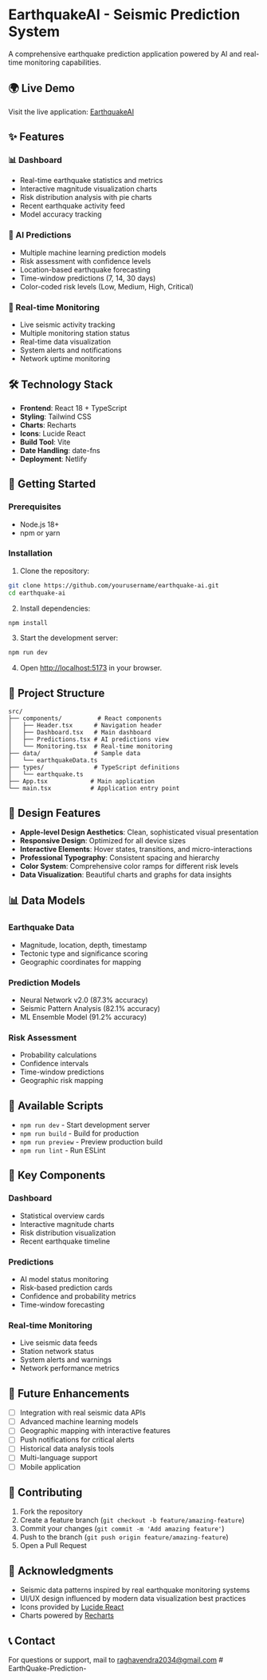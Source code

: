 # EarthquakeAI - Seismic Prediction System

A comprehensive earthquake prediction application powered by AI and real-time monitoring capabilities.
## 🌍 Live Demo

Visit the live application: [EarthquakeAI](https://quakeiq.netlify.app)

## ✨ Features

### 📊 Dashboard
- Real-time earthquake statistics and metrics
- Interactive magnitude visualization charts
- Risk distribution analysis with pie charts
- Recent earthquake activity feed
- Model accuracy tracking

### 🔮 AI Predictions
- Multiple machine learning prediction models
- Risk assessment with confidence levels
- Location-based earthquake forecasting
- Time-window predictions (7, 14, 30 days)
- Color-coded risk levels (Low, Medium, High, Critical)

### 📡 Real-time Monitoring
- Live seismic activity tracking
- Multiple monitoring station status
- Real-time data visualization
- System alerts and notifications
- Network uptime monitoring

## 🛠️ Technology Stack

- **Frontend**: React 18 + TypeScript
- **Styling**: Tailwind CSS
- **Charts**: Recharts
- **Icons**: Lucide React
- **Build Tool**: Vite
- **Date Handling**: date-fns
- **Deployment**: Netlify

## 🚀 Getting Started

### Prerequisites

- Node.js 18+ 
- npm or yarn

### Installation 

1. Clone the repository:
```bash
git clone https://github.com/yourusername/earthquake-ai.git
cd earthquake-ai
```

2. Install dependencies:
```bash
npm install
```

3. Start the development server:
```bash
npm run dev
```

4. Open [http://localhost:5173](http://localhost:5173) in your browser.

## 📁 Project Structure

```
src/
├── components/          # React components
│   ├── Header.tsx      # Navigation header
│   ├── Dashboard.tsx   # Main dashboard
│   ├── Predictions.tsx # AI predictions view
│   └── Monitoring.tsx  # Real-time monitoring
├── data/               # Sample data
│   └── earthquakeData.ts
├── types/              # TypeScript definitions
│   └── earthquake.ts
├── App.tsx            # Main application
└── main.tsx           # Application entry point
```

## 🎨 Design Features

- **Apple-level Design Aesthetics**: Clean, sophisticated visual presentation
- **Responsive Design**: Optimized for all device sizes
- **Interactive Elements**: Hover states, transitions, and micro-interactions
- **Professional Typography**: Consistent spacing and hierarchy
- **Color System**: Comprehensive color ramps for different risk levels
- **Data Visualization**: Beautiful charts and graphs for data insights

## 📊 Data Models

### Earthquake Data
- Magnitude, location, depth, timestamp
- Tectonic type and significance scoring
- Geographic coordinates for mapping

### Prediction Models
- Neural Network v2.0 (87.3% accuracy)
- Seismic Pattern Analysis (82.1% accuracy)  
- ML Ensemble Model (91.2% accuracy)

### Risk Assessment
- Probability calculations
- Confidence intervals
- Time-window predictions
- Geographic risk mapping

## 🔧 Available Scripts

- `npm run dev` - Start development server
- `npm run build` - Build for production
- `npm run preview` - Preview production build
- `npm run lint` - Run ESLint

## 🌟 Key Components

### Dashboard
- Statistical overview cards
- Interactive magnitude charts
- Risk distribution visualization
- Recent earthquake timeline

### Predictions
- AI model status monitoring
- Risk-based prediction cards
- Confidence and probability metrics
- Time-window forecasting

### Real-time Monitoring
- Live seismic data feeds
- Station network status
- System alerts and warnings
- Network performance metrics

## 🎯 Future Enhancements

- [ ] Integration with real seismic data APIs
- [ ] Advanced machine learning models
- [ ] Geographic mapping with interactive features
- [ ] Push notifications for critical alerts
- [ ] Historical data analysis tools
- [ ] Multi-language support
- [ ] Mobile application

## 🤝 Contributing

1. Fork the repository
2. Create a feature branch (`git checkout -b feature/amazing-feature`)
3. Commit your changes (`git commit -m 'Add amazing feature'`)
4. Push to the branch (`git push origin feature/amazing-feature`)
5. Open a Pull Request

## 🙏 Acknowledgments

- Seismic data patterns inspired by real earthquake monitoring systems
- UI/UX design influenced by modern data visualization best practices
- Icons provided by [Lucide React](https://lucide.dev)
- Charts powered by [Recharts](https://recharts.org)

## 📞 Contact

For questions or support, mail to raghavendra2034@gmail.com # EarthQuake-Prediction-
